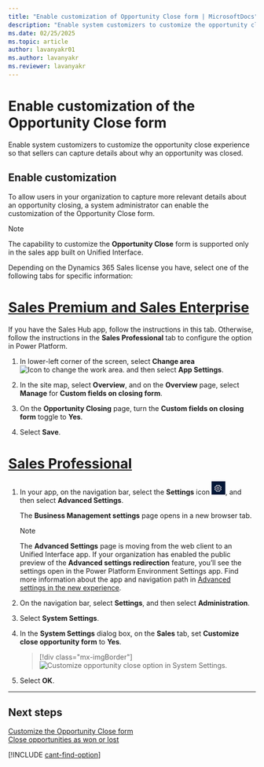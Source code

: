 ```yaml
---
title: "Enable customization of Opportunity Close form | MicrosoftDocs"
description: "Enable system customizers to customize the opportunity close experience so that sales reps can capture details about why an opportunity was closed."
ms.date: 02/25/2025
ms.topic: article
author: lavanyakr01
ms.author: lavanyakr
ms.reviewer: lavanyakr
---
```

# Enable customization of the Opportunity Close form 

Enable system customizers to customize the opportunity close experience so that sellers can capture details about why an opportunity was closed.

## Enable customization

To allow users in your organization to capture more relevant details about an opportunity closing, a system administrator can enable the customization of the Opportunity Close form.

> [!NOTE]
> The capability to customize the **Opportunity Close** form is supported only in the sales app built on Unified Interface.

Depending on the Dynamics 365 Sales license you have, select one of the following tabs for specific information:

# [Sales Premium and Sales Enterprise](#tab/SE)

If you have the Sales Hub app, follow the instructions in this tab. Otherwise, follow the instructions in the **Sales Professional** tab to configure the option in Power Platform.

1. In lower-left corner of the screen, select **Change area** ![Icon to change the work area.](media/change-area-icon.png "Icon to change the work area") and then select **App Settings**. 

1. In the site map, select **Overview**, and on the **Overview** page, select **Manage** for **Custom fields on closing form**.
1. On the **Opportunity Closing** page, turn the **Custom fields on closing form** toggle to **Yes**.
1. Select **Save**.

# [Sales Professional](#tab/SP)

1.  In your app, on the navigation bar, select the **Settings** icon ![Settings icon on the navigation bar.](media/settings-icon.png "Settings icon on the navigation bar"), and then select **Advanced Settings**.

    The **Business Management settings** page opens in a new browser tab.
    > [!NOTE]
    > The **Advanced Settings** page is moving from the web client to an Unified Interface app. If your organization has enabled the public preview of the **Advanced settings redirection** feature, you’ll see the settings open in the Power Platform Environment Settings app. Find more information about the app and navigation path in [Advanced settings in the new experience](advanced-settings-new-experience.md).

1.  On the navigation bar, select **Settings**, and then select **Administration**.

2.  Select **System Settings**.

3.  In the **System Settings** dialog box, on the **Sales** tab, set **Customize close opportunity form** to **Yes**.

    > [!div class="mx-imgBorder"]
    > ![Customize opportunity close option in System Settings.](media/system-setting-customize-close-opportunity-form.png "Customize opportunity close option in System Settings")

4.  Select **OK**.

---

## Next steps

[Customize the Opportunity Close form](customize-opportunity-close-experience.md)  
[Close opportunities as won or lost](close-opportunity-won-lost-sales.md)


[!INCLUDE [cant-find-option](../includes/cant-find-option.md)]

